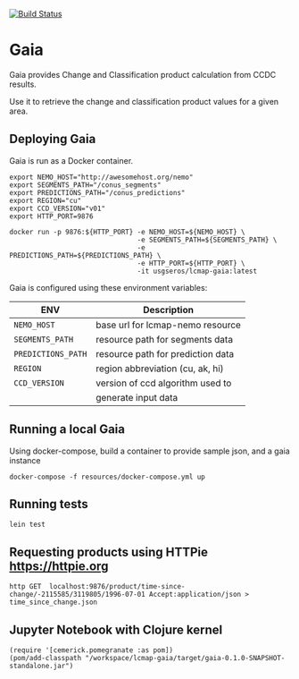 [![Build Status](https://travis-ci.org/USGS-EROS/lcmap-gaia.svg?branch=develop)](https://travis-ci.org/USGS-EROS/lcmap-gaia)

# Gaia

Gaia provides Change and Classification product calculation from CCDC results.

Use it to retrieve the change and classification product values for a given area.

## Deploying Gaia

Gaia is run as a Docker container. 

```
export NEMO_HOST="http://awesomehost.org/nemo"
export SEGMENTS_PATH="/conus_segments"
export PREDICTIONS_PATH="/conus_predictions"
export REGION="cu"
export CCD_VERSION="v01"
export HTTP_PORT=9876

docker run -p 9876:${HTTP_PORT} -e NEMO_HOST=${NEMO_HOST} \
                                -e SEGMENTS_PATH=${SEGMENTS_PATH} \
                                -e PREDICTIONS_PATH=${PREDICTIONS_PATH} \
                                -e HTTP_PORT=${HTTP_PORT} \
                                -it usgseros/lcmap-gaia:latest
```

Gaia is configured using these environment variables:

| ENV                | Description                          |
|--------------------|--------------------------------------|
| `NEMO_HOST`        | base url for lcmap-nemo resource     |
| `SEGMENTS_PATH`    | resource path for segments data      |
| `PREDICTIONS_PATH` | resource path for prediction data    |
| `REGION`           | region abbreviation (cu, ak, hi)     |
| `CCD_VERSION`      | version of ccd algorithm used to     |
|                    | generate input data                  |


## Running a local Gaia

Using docker-compose, build a container to provide sample json, and a gaia instance

```
docker-compose -f resources/docker-compose.yml up

```

## Running tests

```
lein test
```

## Requesting products using HTTPie https://httpie.org
```
http GET  localhost:9876/product/time-since-change/-2115585/3119805/1996-07-01 Accept:application/json > time_since_change.json

```

## Jupyter Notebook with Clojure kernel
```
(require '[cemerick.pomegranate :as pom])
(pom/add-classpath "/workspace/lcmap-gaia/target/gaia-0.1.0-SNAPSHOT-standalone.jar")
```
